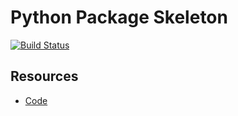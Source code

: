 # Python Package Skeleton

[![Build Status](https://travis-ci.org/wbswjc/python-package-skeleton.png)](https://travis-ci.org/wbswjc/python-package-skeleton)

## Resources

- [Code](http://github.com/wbswjc/python-package-skeleton)
